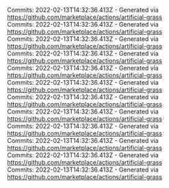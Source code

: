 Commits: 2022-02-13T14:32:36.413Z - Generated via https://github.com/marketplace/actions/artificial-grass
<br>
Commits: 2022-02-13T14:32:36.413Z - Generated via https://github.com/marketplace/actions/artificial-grass
<br>
Commits: 2022-02-13T14:32:36.413Z - Generated via https://github.com/marketplace/actions/artificial-grass
<br>
Commits: 2022-02-13T14:32:36.413Z - Generated via https://github.com/marketplace/actions/artificial-grass
<br>
Commits: 2022-02-13T14:32:36.413Z - Generated via https://github.com/marketplace/actions/artificial-grass
<br>
Commits: 2022-02-13T14:32:36.413Z - Generated via https://github.com/marketplace/actions/artificial-grass
<br>
Commits: 2022-02-13T14:32:36.413Z - Generated via https://github.com/marketplace/actions/artificial-grass
<br>
Commits: 2022-02-13T14:32:36.413Z - Generated via https://github.com/marketplace/actions/artificial-grass
<br>
Commits: 2022-02-13T14:32:36.413Z - Generated via https://github.com/marketplace/actions/artificial-grass
<br>
Commits: 2022-02-13T14:32:36.413Z - Generated via https://github.com/marketplace/actions/artificial-grass
<br>
Commits: 2022-02-13T14:32:36.413Z - Generated via https://github.com/marketplace/actions/artificial-grass
<br>
Commits: 2022-02-13T14:32:36.413Z - Generated via https://github.com/marketplace/actions/artificial-grass
<br>
